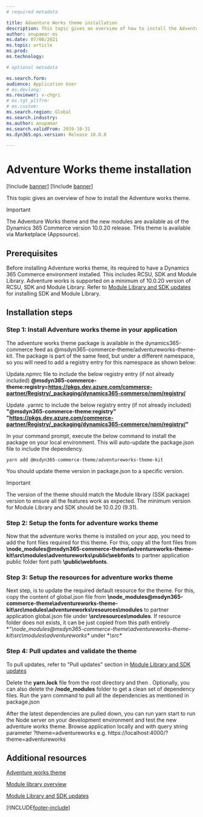 ```yaml
---
# required metadata

title: Adventure Works theme installation
description: This topic gives an overview of how to install the Adventure Works theme.
author: anupamar-ms
ms.date: 07/08/2021
ms.topic: article
ms.prod: 
ms.technology: 

# optional metadata

ms.search.form: 
audience: Application User
# ms.devlang: 
ms.reviewer: v-chgri
# ms.tgt_pltfrm: 
# ms.custom: 
ms.search.region: Global
ms.search.industry: 
ms.author: anupamar
ms.search.validFrom: 2019-10-31
ms.dyn365.ops.version: Release 10.0.8

---
```


# Adventure Works theme installation

[!include [banner](includes/banner.md)]
[!include [banner](includes/preview-banner.md)]

This topic gives an overview of how to install the Adventure works theme. 

> [!IMPORTANT]
> The Adventure Works theme and the new modules are available as of the Dynamics 365 Commerce version 10.0.20 release. THis theme is available via Marketplace (Appsource).

## Prerequisites
Before installing Adventure works theme, its required to have a Dynamics 365 Commerce environment installed. This includes RCSU, SDK and Module Library. Adventure works is supported on a minimum of 10.0.20 version of RCSU, SDK and Module Library. Refer to [Module Library and SDK updates](sdk-updates.md) for installing SDK and Module Library. 

## Installation steps

### Step 1: Install Adventure works theme in your application

The adventure works theme package is available in the dynamics365-commerce feed as @msdyn365-commerce-theme/adventureworks-theme-kit. The package is part of the same feed, but under a different namespace, so you will need to add a registry entry for this namespace as shown below:

Update.npmrc file to include the below registry entry (if not already included)
**@msdyn365-commerce-theme:registry=https://pkgs.dev.azure.com/commerce-partner/Registry/_packaging/dynamics365-commerce/npm/registry/**

  
Update .yarnrc to include the below registry entry (if not already included)
**"@msdyn365-commerce-theme:registry" "https://pkgs.dev.azure.com/commerce-partner/Registry/_packaging/dynamics365-commerce/npm/registry/"**  	
	
In your command prompt, execute the below command to install the package on your local environment.  This will auto-update the package.json file to include the dependency.

`yarn add @msdyn365-commerce-theme/adventureworks-theme-kit`

You should update theme version in package.json to a specific version. 

> [!IMPORTANT]
> The version of the theme should match the Module library (SSK package) version to ensure all the features work as expected. 
> The minimum version for Module Library and SDK should be 10.0.20 (9.31). 


### Step 2: Setup the fonts for adventure works theme
Now that the adventure works theme is installed on your app, you need to add the font files required for this theme. For this, copy all the font files from **\node_modules@msdyn365-commerce-theme\adventureworks-theme-kit\src\modules\adventureworks\public\webfonts** to partner application public folder font path **\public\webfonts**.

### Step 3: Setup the resources for adventure works theme
Next step, is to update the required default resource for the theme. For this, copy the content of global.json file from **\node_modules@msdyn365-commerce-theme\adventureworks-theme-kit\src\modules\adventureworks\resources\modules** to partner application global.json file under **\src\resources\modules**.  If resource folder does not exists, it can be just copied from this path entirely **"\node_modules@msdyn365-commerce-theme\adventureworks-theme-kit\src\modules\adventureworks\** under **\src\**

### Step 4: Pull updates and validate the theme

To pull updates, refer to "Pull updates" section in [Module Library and SDK updates](sdk-updates.md)

Delete the **yarn.lock** file from the root directory and then . Optionally, you can also delete the **/node_modules** folder to get a clean set of dependency files. Run the yarn command to pull all the dependencies as mentioned in package.json 

After the latest dependencies are pulled down, you can run yarn start to run the Node server on your development environment and test the new adventure works theme. Browse application locally and with query string parameter ?theme=adventureworks e.g. https://localhost:4000/?theme=adventureworks


## Additional resources

[Adventure works theme](adventureworks-theme.md)

[Module library overview](starter-kit-overview.md)

[Module Library and SDK updates](sdk-updates.md)

[!INCLUDE[footer-include](../includes/footer-banner.md)]
